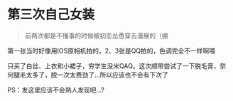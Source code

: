 # 第三次自己女装

> 前两次都是不懂事的时候被初恋怂恿穿去漫展的（绷

第一张当时好像用IOS原相机拍的，2、3张是QQ拍的，色调完全不一样啊喂

只买了白丝、上衣和小裙子，穷学生没米QAQ。这次顺带尝试了一下脱毛膏，奈何腿毛太多了，脱一次太费劲了...所以应该也不会有下次了

PS：发这里应该不会熟人发现吧...?
